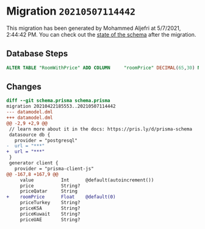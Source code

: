 # Migration `20210507114442`

This migration has been generated by Mohammed Aljefri at 5/7/2021, 2:44:42 PM.
You can check out the [state of the schema](./schema.prisma) after the migration.

## Database Steps

```sql
ALTER TABLE "RoomWithPrice" ADD COLUMN     "roomPrice" DECIMAL(65,30) NOT NULL DEFAULT 0
```

## Changes

```diff
diff --git schema.prisma schema.prisma
migration 20210422185553..20210507114442
--- datamodel.dml
+++ datamodel.dml
@@ -2,9 +2,9 @@
 // learn more about it in the docs: https://pris.ly/d/prisma-schema
 datasource db {
   provider = "postgresql"
-  url = "***"
+  url = "***"
 }
 generator client {
   provider = "prisma-client-js"
@@ -167,8 +167,9 @@
     value          Int      @default(autoincrement())
     price          String?
     priceQatar     String
+    roomPrice      Float    @default(0)
     priceTurkey    String?
     priceKSA       String?
     priceKuwait    String?
     priceUAE       String?
```


